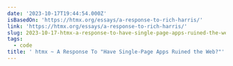 ```yaml
---
date: '2023-10-17T19:44:54.000Z'
isBasedOn: 'https://htmx.org/essays/a-response-to-rich-harris/'
link: 'https://htmx.org/essays/a-response-to-rich-harris/'
slug: 2023-10-17-htmx-a-response-to-have-single-page-apps-ruined-the-web
tags:
  - code
title: ' htmx ~ A Response To "Have Single-Page Apps Ruined the Web?"'
---
```


